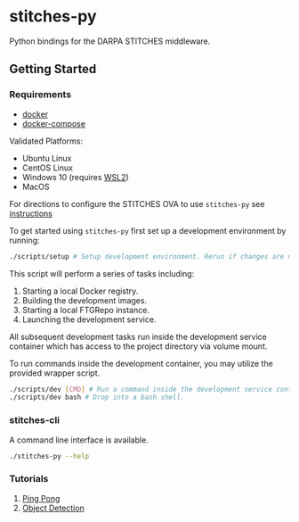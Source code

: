 # stitches-py
Python bindings for the DARPA STITCHES middleware.

## Getting Started

### Requirements
* [docker](https://docs.docker.com/get-docker/)
* [docker-compose](https://docs.docker.com/compose/install/)

Validated Platforms:
* Ubuntu Linux
* CentOS Linux
* Windows 10 (requires [WSL2](https://docs.microsoft.com/en-us/windows/wsl/install-win10))
* MacOS

For directions to configure the STITCHES OVA to use `stitches-py` see [instructions](docs/ova-setup.md)

To get started using `stitches-py` first set up a development environment by running:

```bash
./scripts/setup # Setup development environment. Rerun if changes are made to Docker image to refresh dev service.
```

This script will perform a series of tasks including:
1. Starting a local Docker registry.
2. Building the development images.
3. Starting a local FTGRepo instance.
4. Launching the development service.

All subsequent development tasks run inside the development service container which has access to the project directory via volume mount.

To run commands inside the development container, you may utilize the provided wrapper script.

```bash
./scripts/dev [CMD] # Run a command inside the development service container.
./scripts/dev bash # Drop into a bash shell.
```

### stitches-cli
A command line interface is available.

```bash
./stitches-py --help
```


### Tutorials
1. [Ping Pong](tutorials/1_pingpong/README.md)
2. [Object Detection](tutorials/2_object_detector/README.md)